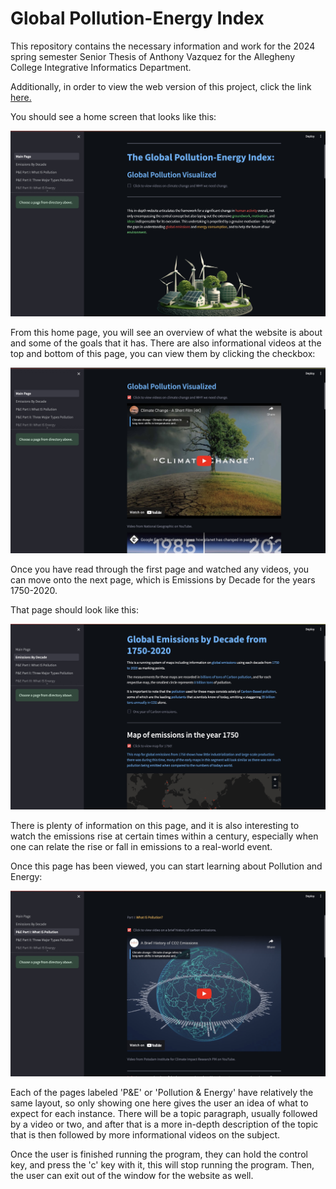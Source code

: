 # Global Pollution-Energy Index

This repository contains the necessary information and work for the 2024 spring semester Senior Thesis of Anthony Vazquez for the Allegheny College Integrative Informatics Department. 

Additionally, in order to view the web version of this project, click the link [here.](https://global-pollution-energy-index/Main-Page.streamlit.app/)

You should see a home screen that looks like this:

![Fig 1: Snapshot from Home Page of the Global Pollution-Energy Index](src/images/homepage.jpeg)

From this home page, you will see an overview of what the website is about and some of the goals that it has. There are also informational videos at the top and bottom of this page, you can view them by clicking the checkbox:

![Fig 2: Snapshot from Home Page of the Global Pollution-Energy Index](src/images/homepage1.jpeg)

Once you have read through the first page and watched any videos, you can move onto the next page, which is Emissions by Decade for the years 1750-2020.

That page should look like this:

![Fig 3: Snapshot from Emissions by Decade page of the Global Pollution-Energy Index](src/images/emissionsdec.jpeg)

There is plenty of information on this page, and it is also interesting to watch the emissions rise at certain times within a century, especially when one can relate the rise or fall in emissions to a real-world event.

Once this page has been viewed, you can start learning about Pollution and Energy:

![Fig 4: Snapshot from Pollution & Energy Overview I: What IS Pollution page of the Global Pollution-Energy Index](src/images/whatpoll.jpeg)

Each of the pages labeled 'P&E' or 'Pollution & Energy' have relatively the same layout, so only showing one here gives the user an idea of what to expect for each instance. There will be a topic paragraph, usually followed by a video or two, and after that is a more in-depth description of the topic that is then followed by more informational videos on the subject.

Once the user is finished running the program, they can hold the control key, and press the 'c' key with it, this will stop running the program. Then, the user can exit out of the window for the website as well.
